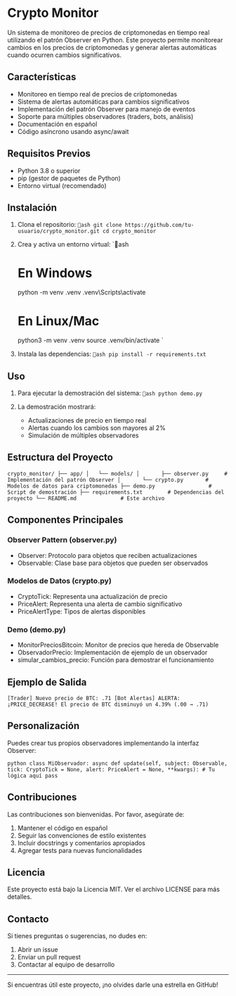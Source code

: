 ﻿# Crypto Monitor

Un sistema de monitoreo de precios de criptomonedas en tiempo real utilizando el patrón Observer en Python. Este proyecto permite monitorear cambios en los precios de criptomonedas y generar alertas automáticas cuando ocurren cambios significativos.

## Características

- Monitoreo en tiempo real de precios de criptomonedas
- Sistema de alertas automáticas para cambios significativos
- Implementación del patrón Observer para manejo de eventos
- Soporte para múltiples observadores (traders, bots, análisis)
- Documentación en español
- Código asíncrono usando async/await

## Requisitos Previos

- Python 3.8 o superior
- pip (gestor de paquetes de Python)
- Entorno virtual (recomendado)

## Instalación

1. Clona el repositorio:
   `ash
   git clone https://github.com/tu-usuario/crypto_monitor.git
   cd crypto_monitor
   `

2. Crea y activa un entorno virtual:
   `ash
   # En Windows
   python -m venv .venv
   .venv\Scripts\activate

   # En Linux/Mac
   python3 -m venv .venv
   source .venv/bin/activate
   `

3. Instala las dependencias:
   `ash
   pip install -r requirements.txt
   `

## Uso

1. Para ejecutar la demostración del sistema:
   `ash
   python demo.py
   `

2. La demostración mostrará:
   - Actualizaciones de precio en tiempo real
   - Alertas cuando los cambios son mayores al 2%
   - Simulación de múltiples observadores

## Estructura del Proyecto

`
crypto_monitor/
├── app/
│   └── models/
│       ├── observer.py     # Implementación del patrón Observer
│       └── crypto.py       # Modelos de datos para criptomonedas
├── demo.py                 # Script de demostración
├── requirements.txt        # Dependencias del proyecto
└── README.md              # Este archivo
`

## Componentes Principales

### Observer Pattern (observer.py)
- Observer: Protocolo para objetos que reciben actualizaciones
- Observable: Clase base para objetos que pueden ser observados

### Modelos de Datos (crypto.py)
- CryptoTick: Representa una actualización de precio
- PriceAlert: Representa una alerta de cambio significativo
- PriceAlertType: Tipos de alertas disponibles

### Demo (demo.py)
- MonitorPreciosBitcoin: Monitor de precios que hereda de Observable
- ObservadorPrecio: Implementación de ejemplo de un observador
- simular_cambios_precio: Función para demostrar el funcionamiento

## Ejemplo de Salida

`
[Trader] Nuevo precio de BTC: .71
[Bot Alertas] ALERTA: ¡PRICE_DECREASE! El precio de BTC disminuyó un 4.39% (.00 → .71)
`

## Personalización

Puedes crear tus propios observadores implementando la interfaz Observer:

`python
class MiObservador:
    async def update(self, subject: Observable, tick: CryptoTick = None, alert: PriceAlert = None, **kwargs):
        # Tu lógica aquí
        pass
`

## Contribuciones

Las contribuciones son bienvenidas. Por favor, asegúrate de:
1. Mantener el código en español
2. Seguir las convenciones de estilo existentes
3. Incluir docstrings y comentarios apropiados
4. Agregar tests para nuevas funcionalidades

## Licencia

Este proyecto está bajo la Licencia MIT. Ver el archivo LICENSE para más detalles.

## Contacto

Si tienes preguntas o sugerencias, no dudes en:
1. Abrir un issue
2. Enviar un pull request
3. Contactar al equipo de desarrollo

---
Si encuentras útil este proyecto, ¡no olvides darle una estrella en GitHub!
